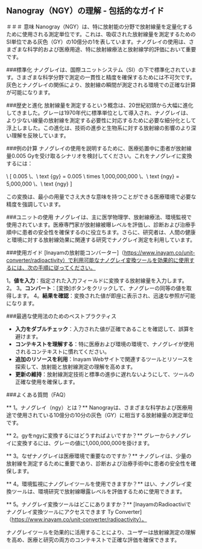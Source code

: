 ## Nanogray（NGY）の理解 - 包括的なガイド

＃＃＃ 意味
Nanogray（NGY）は、特に放射能の分野で放射線量を定量化するために使用される測定単位です。これは、吸収された放射線量を測定するためのSI単位である灰色（GY）の10億分の1を表しています。ナノグレイの使用は、さまざまな科学的および医療用途、特に放射線療法と放射線学的評価において重要です。

###標準化
ナノグレイは、国際ユニットシステム（SI）の下で標準化されています。さまざまな科学分野で測定の一貫性と精度を確保するためには不可欠です。灰色とナノグレイの関係により、放射線の瞬間が測定される環境での正確な計算が可能になります。

###歴史と進化
放射線量を測定するという概念は、20世紀初頭から大幅に進化してきました。グレーは1970年代に標準単位として導入され、ナノグレイは、より少ない線量の放射線を測定する必要性に対応するために必要な細分化として浮上しました。この進化は、技術の進歩と生物系に対する放射線の影響のより深い理解を反映しています。

###例の計算
ナノグレイの使用を説明するために、医療処置中に患者が放射線量0.005 Gyを受け取るシナリオを検討してください。これをナノグレイに変換するには：

\ [
0.005 \、\ text {gy} = 0.005 \ times 1,000,000,000 \、\ text {ngy} = 5,000,000 \、\ text {ngy}
\]

この変換は、最小の用量でさえ大きな意味を持つことができる医療環境で必要な精度を強調しています。

###ユニットの使用
ナノグレイは、主に医学物理学、放射線療法、環境監視で使用されています。医療専門家が放射線被曝レベルを評価し、診断および治療手順中に患者の安全性を確保するのに役立ちます。さらに、研究者は、人間の健康と環境に対する放射線効果に関連する研究でナノグレイ測定を利用しています。

###使用ガイド
[Inayamの放射能コンバーター]（https://www.inayam.co/unit-converter/radioactivity）で利用可能なナノグレイ変換ツールを効果的に使用するには、次の手順に従ってください。

1。**値を入力**：指定された入力フィールドに変換する放射線量を入力します。
2。
3。**コンバート**：[変換]ボタンをクリックして、ナノグレーの同等の値を取得します。
4。**結果を確認**：変換された値が即座に表示され、迅速な参照が可能になります。

###最適な使用法のためのベストプラクティス
-  **入力をダブルチェック**：入力された値が正確であることを確認して、誤算を避けます。
-  **コンテキストを理解する**：特に医療および環境の環境で、ナノグレイが使用されるコンテキストに慣れてください。
-  **追加のリソースを利用**：Inayam Webサイトで関連するツールとリソースを探索して、放射能と放射線測定の理解を高めます。
-  **更新の維持**：放射線測定技術と標準の進歩に遅れないようにして、ツールの正確な使用を確保します。

###よくある質問（FAQ）

** 1。ナノグレイ（ngy）とは？**
Nanograyは、さまざまな科学および医療用途で使用されている10億分の10分の灰色（GY）に相当する放射線量の測定単位です。

** 2。gyをngyに変換するにはどうすればよいですか？**
グレーからナノグレイに変換するには、グレーの値に1,000,000,000を掛けます。

** 3。なぜナノグレイは医療環境で重要なのですか？**
ナノグレイは、少量の放射線を測定するために重要であり、診断および治療手術中に患者の安全性を確保します。

** 4。環境監視にナノグレイツールを使用できますか？**
はい、ナノグレイ変換ツールは、環境研究で放射線曝露レベルを評価するために使用できます。

** 5。ナノグレイ変換ツールはどこにありますか？**
[InayamのRadioactiviでナノグレイ変換ツールにアクセスできます Ty Converter]（https://www.inayam.co/unit-converter/radioactivity）。

ナノグレイツールを効果的に活用することにより、ユーザーは放射線測定の理解を高め、医療と研究の両方のコンテキストで正確な評価を確保できます。